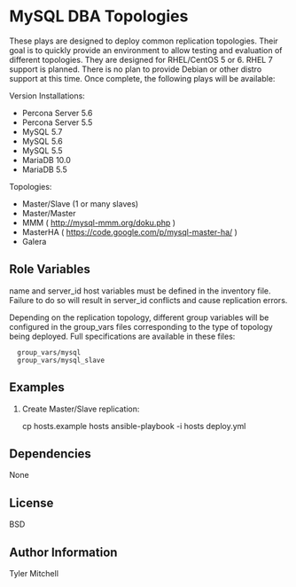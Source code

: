 MySQL DBA Topologies
====================

These plays are designed to deploy common replication topologies. Their goal
is to quickly provide an environment to allow testing and evaluation of
different topologies. They are designed for RHEL/CentOS 5 or 6. RHEL 7 support
is planned. There is no plan to provide Debian or other distro support at this
time. Once complete, the following plays will be available:

Version Installations:
 * Percona Server 5.6
 * Percona Server 5.5
 * MySQL 5.7
 * MySQL 5.6
 * MySQL 5.5
 * MariaDB 10.0
 * MariaDB 5.5

Topologies:
 * Master/Slave (1 or many slaves)
 * Master/Master
 * MMM ( http://mysql-mmm.org/doku.php )
 * MasterHA ( https://code.google.com/p/mysql-master-ha/ )
 * Galera

Role Variables
--------------

name and server_id host variables must be defined in the inventory file.
Failure to do so will result in server_id conflicts and cause replication
errors.

Depending on the replication topology, different group variables will be
configured in the group_vars files corresponding to the type of topology
being deployed. Full specifications are available in these files:

      group_vars/mysql
      group_vars/mysql_slave

Examples
--------

1) Create Master/Slave replication:

      cp hosts.example hosts
      ansible-playbook -i hosts deploy.yml

Dependencies
------------

None

License
-------

BSD

Author Information
------------------

Tyler Mitchell
